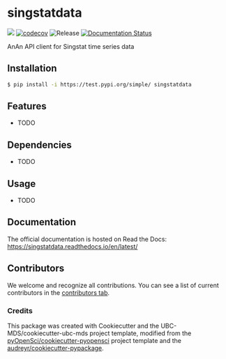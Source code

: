 # singstatdata 

![](https://github.com/dkow72/singstatdata/workflows/build/badge.svg) [![codecov](https://codecov.io/gh/dkow72/singstatdata/branch/main/graph/badge.svg)](https://codecov.io/gh/dkow72/singstatdata) ![Release](https://github.com/dkow72/singstatdata/workflows/Release/badge.svg) [![Documentation Status](https://readthedocs.org/projects/singstatdata/badge/?version=latest)](https://singstatdata.readthedocs.io/en/latest/?badge=latest)

AnAn API client for Singstat time series data

## Installation

```bash
$ pip install -i https://test.pypi.org/simple/ singstatdata
```

## Features

- TODO

## Dependencies

- TODO

## Usage

- TODO

## Documentation

The official documentation is hosted on Read the Docs: https://singstatdata.readthedocs.io/en/latest/

## Contributors

We welcome and recognize all contributions. You can see a list of current contributors in the [contributors tab](https://github.com/dkow72/singstatdata/graphs/contributors).

### Credits

This package was created with Cookiecutter and the UBC-MDS/cookiecutter-ubc-mds project template, modified from the [pyOpenSci/cookiecutter-pyopensci](https://github.com/pyOpenSci/cookiecutter-pyopensci) project template and the [audreyr/cookiecutter-pypackage](https://github.com/audreyr/cookiecutter-pypackage).
